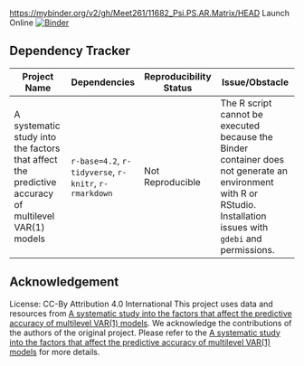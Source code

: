 https://mybinder.org/v2/gh/Meet261/11682_Psi.PS.AR.Matrix/HEAD
Launch Online [![Binder](https://mybinder.org/badge_logo.svg)](https://notebooks.gesis.org/binder/v2/gh/Meet261/11682_Psi.PS.AR.Matrix/HEAD)
## Dependency Tracker

| **Project Name**                   | **Dependencies**                                                                                          | **Reproducibility Status** | **Issue/Obstacle**                                                                                                                                                 |
| ------------------------------- | --------------------------------------------------------------------------------------------------------- | -------------------------- | ------------------------------------------------------------------------------------------------------------------------------------------------------------------ |
| A systematic study into the factors that affect the predictive accuracy of multilevel VAR(1) models            | `r-base=4.2`, `r-tidyverse`, `r-knitr`, `r-rmarkdown`                                                     | Not Reproducible           | The R script cannot be executed because the Binder container does not generate an environment with R or RStudio. Installation issues with `gdebi` and permissions. |

## Acknowledgement

License: CC-By Attribution 4.0 International 
This project uses data and resources from [A systematic study into the factors that affect the predictive accuracy of multilevel VAR(1) models](https://osf.io/rs6un/). We acknowledge the contributions of the authors of the original project. Please refer to the [A systematic study into the factors that affect the predictive accuracy of multilevel VAR(1) models](https://osf.io/rs6un/) for more details.
